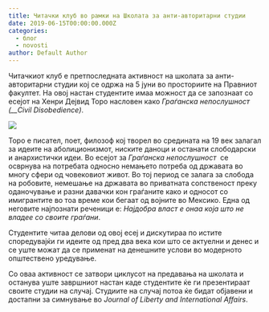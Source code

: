 ```yaml
---
title: Читачки клуб во рамки на Школата за анти-авторитарни студии
date: 2019-06-15T00:00:00.000Z
categories:
  - блог
  - novosti
author: Default Author
---
```


Читачкиот клуб е претпоследната активност на школата за анти-авторитарни студии кој се одржа на 5 јуни во просториите на Правниот факултет. На овој настан студентите имаа можност да се запознаат со есејот на Хенри Дејвид Торо насловен како _Граѓанска непослушност (__Civil Disobedience)_.

![](http://libertaniabackup.local/wp-content/uploads/2019/08/IMG_20190605_195540-1024x768.jpg)

Торо е писател, поет, филозоф кој творел во средината на 19 век залагал за идеите на аболиционизмот, ниските даноци и останати слободарски и анархистички идеи. Во есејот за _Граѓанска непослушност_  се осврнува на потребата односно немањето потреба од државата во многу сфери од човековиот живот. Во тој период се залага за слобода на робовите, немешање на државата во приватната сопственост преку оданочување и разни давачки кон граѓаните како и односот со имигрантите во тоа време кои бегаат од војните во Мексико. Една од неговите најпознати реченици е: _Најдобра власт е онаа која што не владее со своите граѓани_.

Студентите читаа делови од овој есеј и дискутираа по истите споредувајќи ги идеите од пред два века кои што се актуелни и денес и се уште можат да се применат на денешните услови во модерното општествено уредување.

Со оваа активност се затвори циклусот на предавања на школата и останува уште завршниот настан каде студентите ќе ги презентираат своите студии на случај. Студиите на случај потоа ќе бидат објавени и достапни за симнување во _Journal of Liberty and International Affairs_.
